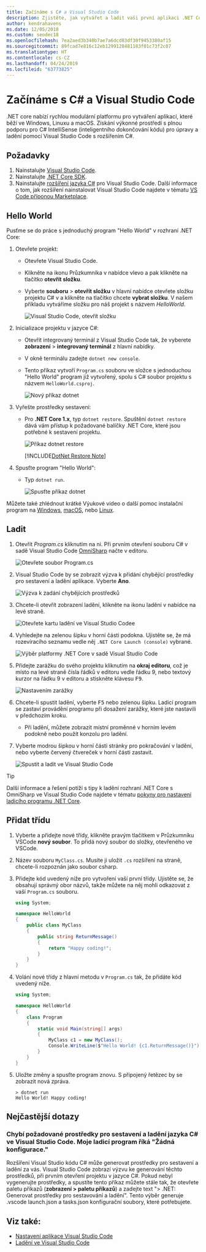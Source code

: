 ```yaml
---
title: Začínáme s C# a Visual Studio Code
description: Zjistěte, jak vytvářet a ladit vaši první aplikaci .NET Core v jazyce C# pomocí nástroje Visual Studio Code.
author: kendrahavens
ms.date: 12/05/2018
ms.custom: seodec18
ms.openlocfilehash: 7ea2aed3b340b7ae7a6dcd83df30f9453380af15
ms.sourcegitcommit: 89fcad7e816c12eb1299128481183f01c73f2c07
ms.translationtype: HT
ms.contentlocale: cs-CZ
ms.lasthandoff: 04/24/2019
ms.locfileid: "63773825"
---
```

# <a name="get-started-with-c-and-visual-studio-code"></a>Začínáme s C# a Visual Studio Code

.NET core nabízí rychlou modulární platformu pro vytváření aplikací, které běží ve Windows, Linuxu a macOS. Získání výkonné prostředí s plnou podporu pro C# IntelliSense (inteligentního dokončování kódu) pro úpravy a ladění pomocí Visual Studio Code s rozšířením C#.

## <a name="prerequisites"></a>Požadavky

1. Nainstalujte [Visual Studio Code](https://code.visualstudio.com/).
2. Nainstalujte [.NET Core SDK](https://www.microsoft.com/net/download/core).
3. Nainstalujte [rozšíření jazyka C#](https://marketplace.visualstudio.com/items?itemName=ms-vscode.csharp) pro Visual Studio Code. Další informace o tom, jak rozšíření nainstalovat Visual Studio Code najdete v tématu [VS Code příponou Marketplace](https://code.visualstudio.com/docs/editor/extension-gallery).

## <a name="hello-world"></a>Hello World

Pusťme se do práce s jednoduchý program "Hello World" v rozhraní .NET Core:

1. Otevřete projekt:

    * Otevřete Visual Studio Code.
    * Klikněte na ikonu Průzkumníka v nabídce vlevo a pak klikněte na tlačítko **otevřít složku**.
    * Vyberte **souboru** > **otevřít složku** v hlavní nabídce otevřete složku projektu C# v a klikněte na tlačítko chcete **vybrat složku**. V našem příkladu vytváříme složku pro náš projekt s názvem *HelloWorld*.

      ![Visual Studio Code, otevřít složku](media/with-visual-studio-code/vs-code-open-folder.png)

2. Inicializace projektu v jazyce C#:
    * Otevřít integrovaný terminál z Visual Studio Code tak, že vyberete **zobrazení** > **integrovaný terminál** z hlavní nabídky.
    * V okně terminálu zadejte `dotnet new console`.
    * Tento příkaz vytvoří `Program.cs` souboru ve složce s jednoduchou "Hello World" program již vytvořený, spolu s C# soubor projektu s názvem `HelloWorld.csproj`.

      ![Nový příkaz dotnet](media/with-visual-studio-code/dotnet-new-command.png)

3. Vyřešte prostředky sestavení:

    * Pro **.NET Core 1.x**, typ `dotnet restore`. Spuštění `dotnet restore` dává vám přístup k požadované balíčky .NET Core, které jsou potřebné k sestavení projektu.

      ![Příkaz dotnet restore](media/with-visual-studio-code/dotnet-restore-command.png)

      [!INCLUDE[DotNet Restore Note](~/includes/dotnet-restore-note.md)]

4. Spusťte program "Hello World":

    * Typ `dotnet run`.

      ![Spusťte příkaz dotnet](media/with-visual-studio-code/dotnet-run-command.png)

Můžete také zhlédnout krátké Výukové video o další pomoc instalační program na [Windows](https://channel9.msdn.com/Blogs/dotnet/Get-started-with-VS-Code-using-CSharp-and-NET-Core), [macOS](https://channel9.msdn.com/Blogs/dotnet/Get-started-with-VS-Code-using-CSharp-and-NET-Core-on-MacOS), nebo [Linux](https://channel9.msdn.com/Blogs/dotnet/Get-started-with-VS-Code-Csharp-dotnet-Core-Ubuntu).

## <a name="debug"></a>Ladit

1. Otevřít *Program.cs* kliknutím na ni. Při prvním otevření souboru C# v sadě Visual Studio Code [OmniSharp](https://www.omnisharp.net/) načte v editoru.

    ![Otevřete soubor Program.cs](media/with-visual-studio-code/open-program-cs.png)

2. Visual Studio Code by se zobrazit výzva k přidání chybějící prostředky pro sestavení a ladění aplikace. Vyberte **Ano**.

    ![Výzva k zadání chybějících prostředků](media/with-visual-studio-code/missing-assets.png)

3. Chcete-li otevřít zobrazení ladění, klikněte na ikonu ladění v nabídce na levé straně.

    ![Otevřete kartu ladění ve Visual Studio Codee](media/with-visual-studio-code/open-debug-tab.png)

4. Vyhledejte na zelenou šipku v horní části podokna. Ujistěte se, že má rozevíracího seznamu vedle něj `.NET Core Launch (console)` vybrané.

    ![Výběr platformy .NET Core v sadě Visual Studio Code](media/with-visual-studio-code/select-net-core.png)

5. Přidejte zarážku do svého projektu kliknutím na **okraj editoru**, což je místo na levé straně čísla řádků v editoru vedle řádku 9, nebo textový kurzor na řádku 9 v editoru a stiskněte klávesu <kbd>F9</kbd>.

    ![Nastavením zarážky](media/with-visual-studio-code/set-breakpoint-vs-code.png)

6. Chcete-li spustit ladění, vyberte <kbd>F5</kbd> nebo zelenou šipku. Ladicí program se zastaví provádění programu při dosažení zarážky, které jste nastavili v předchozím kroku.
    * Při ladění, můžete zobrazit místní proměnné v horním levém podokně nebo použít konzolu pro ladění.

7. Vyberte modrou šipkou v horní části stránky pro pokračování v ladění, nebo vyberte červený čtvereček v horní části zastavit.

    ![Spustit a ladit ve Visual Studio Code](media/with-visual-studio-code/run-debug-vs-code.png)

> [!TIP]
> Další informace a řešení potíží s tipy k ladění rozhraní .NET Core s OmniSharp ve Visual Studio Code najdete v tématu [pokyny pro nastavení ladicího programu .NET Core](https://github.com/OmniSharp/omnisharp-vscode/blob/master/debugger.md).

## <a name="add-a-class"></a>Přidat třídu

1. Vyberte a přidejte nové třídy, klikněte pravým tlačítkem v Průzkumníku VSCode **nový soubor**. To přidá nový soubor do složky, otevřeného ve VSCode.
2. Název souboru `MyClass.cs`. Musíte ji uložit `.cs` rozšíření na straně, chcete-li rozpoznán jako soubor csharp.
3. Přidejte kód uvedený níže pro vytvoření vaší první třídy. Ujistěte se, že obsahují správný obor názvů, takže můžete na něj mohli odkazovat z vaší `Program.cs` souboru.

    ``` csharp
    using System;

    namespace HelloWorld
    {
        public class MyClass
        {
            public string ReturnMessage()
            {
                return "Happy coding!";
            }
        }
    }
    ```

4. Volání nové třídy z hlavní metodu v `Program.cs` tak, že přidáte kód uvedený níže.

    ```csharp
    using System;
    
    namespace HelloWorld
    {
        class Program
        {
            static void Main(string[] args)
            {
                MyClass c1 = new MyClass();
                Console.WriteLine($"Hello World! {c1.ReturnMessage()}");
            }
        }
    }
    ```

5. Uložte změny a spusťte program znovu. S připojený řetězec by se zobrazit nová zpráva.

    ```console
    > dotnet run
    Hello World! Happy coding!
    ```

## <a name="faq"></a>Nejčastější dotazy

### <a name="im-missing-required-assets-to-build-and-debug-c-in-visual-studio-code-my-debugger-says-no-configuration"></a>Chybí požadované prostředky pro sestavení a ladění jazyka C# ve Visual Studio Code. Moje ladicí program říká "Žádná konfigurace."

Rozšíření Visual Studio kódu C# může generovat prostředky pro sestavení a ladění za vás. Visual Studio Code zobrazí výzvu ke generování těchto prostředků, při prvním otevření projektu v jazyce C#. Pokud nebyl vygenerujte prostředky, a spustíte tento příkaz můžete stále tak, že otevřete paletu příkazů (**zobrazení > paletu příkazů**) a zadejte text "> .NET: Generovat prostředky pro sestavování a ladění". Tento výběr generuje .vscode launch.json a tasks.json konfigurační soubory, které potřebujete.

## <a name="see-also"></a>Viz také:

- [Nastavení aplikace Visual Studio Code](https://code.visualstudio.com/docs/setup/setup-overview)
- [Ladění ve Visual Studio Code](https://code.visualstudio.com/Docs/editor/debugging)
